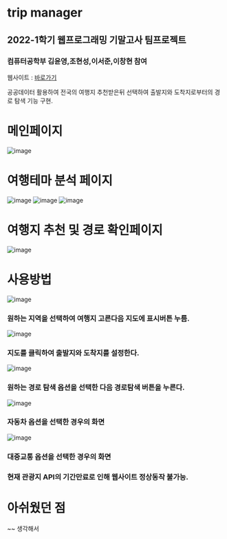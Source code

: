 # trip manager
## 2022-1학기 웹프로그래밍 기말고사 팀프로젝트
### 컴퓨터공학부 김윤영,조현성,이서준,이창현 참여
웹사이트 : <a href="tripmanager.kro.kr">바로가기</a>

공공데이터 활용하여 전국의 여행지 추천받은뒤 선택하여 출발지와 도착지로부터의 경로 탐색 기능 구현.
# 메인페이지 
![image](https://user-images.githubusercontent.com/88260430/215671381-f7db0067-c3df-48c6-aa75-951c2f650b93.png)
# 여행테마 분석 페이지
![image](https://user-images.githubusercontent.com/88260430/215671415-8fea507c-36c0-47fd-aea0-ea07d799162e.png)
![image](https://user-images.githubusercontent.com/88260430/215671426-33910d07-65d8-49e8-9b01-14b68900757f.png)
![image](https://user-images.githubusercontent.com/88260430/215671434-e4ff58fc-40b2-489d-b4da-048ffda4ccaa.png)

# 여행지 추천 및 경로 확인페이지
![image](https://user-images.githubusercontent.com/88260430/215671270-d5651d7f-bb7f-4fbd-8d87-eb16c060e58a.png)
# 사용방법
![image](https://user-images.githubusercontent.com/88260430/215671523-7a0158b8-9f59-4d11-8ed2-7e65703fd942.png)
### 원하는 지역을 선택하여 여행지 고른다음 지도에 표시버튼 누름.
![image](https://user-images.githubusercontent.com/88260430/215671593-ae409dd6-9026-4f8c-813f-9a95ab03636e.png)
### 지도를 클릭하여 출발지와 도착지를 설정한다.
![image](https://user-images.githubusercontent.com/88260430/215671640-6a95ad48-00c1-408c-b861-8ad8d9d2a0bd.png)
### 원하는 경로 탐색 옵션을 선택한 다음 경로탐색 버튼을 누른다.
![image](https://user-images.githubusercontent.com/88260430/215671682-ab6e3a92-4ad3-4efa-886e-2505185dfe45.png)
### 자동차 옵션을 선택한 경우의 화면
![image](https://user-images.githubusercontent.com/88260430/215671710-77ff9a8e-c84f-430b-b218-6ed6ef08b64e.png)
### 대중교통 옵션을 선택한 경우의 화면


### 현재 관광지 API의 기간만료로 인해 웹사이트 정상동작 불가능.
# 아쉬웠던 점
~~ 생각해서 
